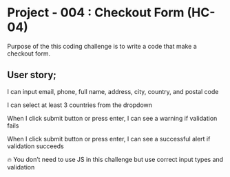 # Project - 004 : Checkout Form (HC-04)
Purpose of the this coding challenge is to write a code that make a checkout form.


## User story;

I can input email, phone, full name, address, city, country, and postal code

I can select at least 3 countries from the dropdown

When I click submit button or press enter, I can see a warning if validation fails

When I click submit button or press enter, I can see a successful alert if validation succeeds

🔥 You don’t need to use JS in this challenge but use correct input types and validation
